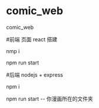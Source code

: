 # comic_web
comic_web

#前端
页面 react 搭建

nmp i

npm run start


#后端
nodejs + express

npm i

npm run start -- 你漫画所在的文件夹

